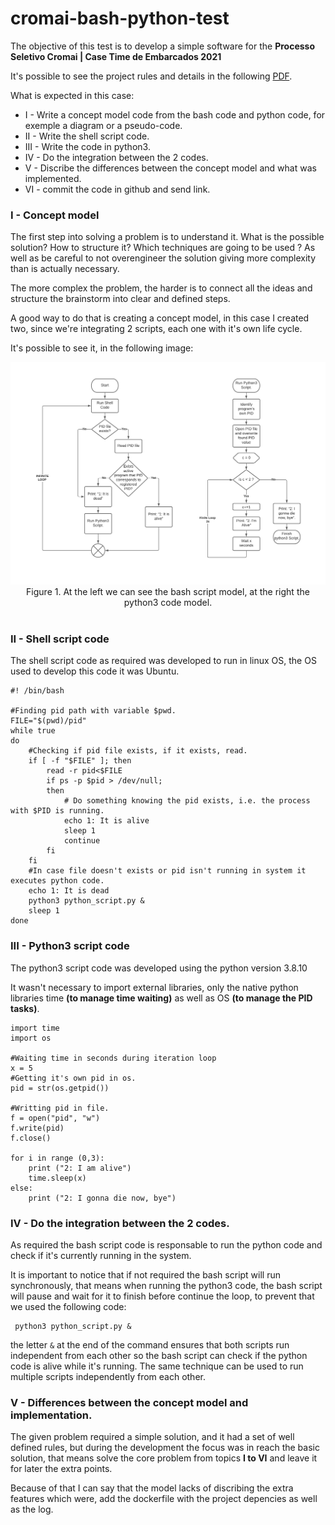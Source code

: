 # cromai-bash-python-test

The objective of this test is to develop a simple software for the **Processo Seletivo Cromai | Case Time de Embarcados 2021**

It's possible to see the project rules and details in the following [PDF]().

What is expected in this case:

- I - Write a concept model code from the bash code and python code, for exemple a diagram or a pseudo-code.
- II - Write the shell script code.
- III - Write the code in python3.
- IV - Do the integration between the 2 codes.
- V - Discribe the differences between the concept model and what was implemented.
- VI - commit the code in github and send link.

### I - Concept model

The first step into solving a problem is to understand it. What is the possible solution? How to structure it? Which techniques are going to be used ? As well as be careful to not overengineer the solution giving more complexity than is actually necessary.

The more complex the problem, the harder is to connect all the ideas and structure the brainstorm into clear and defined steps.

A good way to do that is creating a concept model, in this case I created two, since we're integrating 2 scripts, each one with it's own life cycle.

It's possible to see it, in the following image: 

<img src='./diagram.png'>
<center>Figure 1. At the left we can see the bash script model, at the right the python3 code model.</center>
<br>

### II - Shell script code
The shell script code as required was developed to run in linux OS, the OS used to develop this code it was Ubuntu.

```
#! /bin/bash

#Finding pid path with variable $pwd.
FILE="$(pwd)/pid"
while true
do
    #Checking if pid file exists, if it exists, read.
    if [ -f "$FILE" ]; then
        read -r pid<$FILE
        if ps -p $pid > /dev/null; 
        then
            # Do something knowing the pid exists, i.e. the process with $PID is running.
            echo 1: It is alive
            sleep 1
            continue
        fi
    fi
    #In case file doesn't exists or pid isn't running in system it executes python code.
    echo 1: It is dead
    python3 python_script.py &
    sleep 1
done
```
### III - Python3 script code
The python3 script code was developed using the python version 3.8.10

It wasn't necessary to import external libraries, only the native python libraries time **(to manage time waiting)** as well as OS **(to manage the PID tasks)**.

```
import time
import os

#Waiting time in seconds during iteration loop
x = 5
#Getting it's own pid in os.
pid = str(os.getpid())

#Writting pid in file.
f = open("pid", "w")
f.write(pid)
f.close()

for i in range (0,3):
    print ("2: I am alive")
    time.sleep(x)
else:
    print ("2: I gonna die now, bye")

```

### IV - Do the integration between the 2 codes.

As required the bash script code is responsable to run the python code and check if it's currently running in the system.

It is important to notice that if not required the bash script will run synchronously, that means when running the python3 code, the bash script will pause and wait for it to finish before continue the loop, to prevent that we used the following code:

```
 python3 python_script.py &
```
the letter ```&``` at the end of the command ensures that both scripts run independent from each other so the bash script can check if the python code is alive while it's running. The same technique can be used to run multiple scripts independently from each other.

### V - Differences between the concept model and implementation.

The given problem required a simple solution, and it had a set of well defined rules, but during the development the focus was in reach the basic solution, that means solve the core problem from topics **I to VI** and leave it for later the extra points.

Because of that I can say that the model lacks of discribing the extra features which were, add the dockerfile with the project depencies as well as the log.

